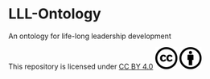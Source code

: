 # LLL-Ontology

An ontology for life-long leadership development

This repository is licensed under [CC BY 4.0][licence-cc-by] ![cc](/assets/cc_icon-22px.svg) ![by](/assets/cc-by_icon-22px.svg)


[licence-cc-by]: https://creativecommons.org/licenses/by/4.0